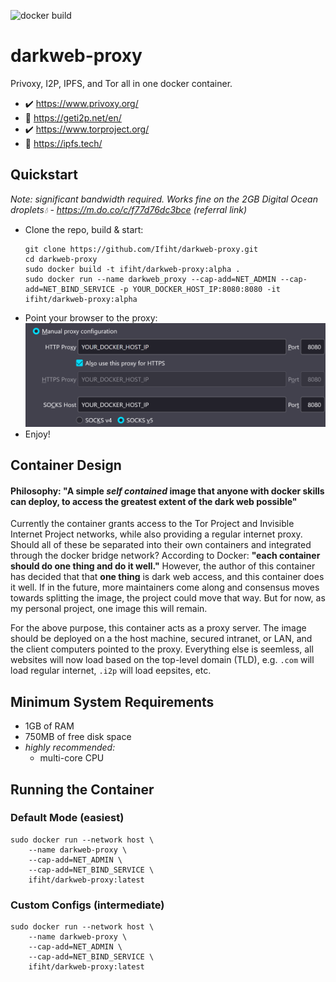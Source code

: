 ![docker build](https://github.com/Ifiht/darkweb-proxy/actions/workflows/docker-image.yml/badge.svg)

# darkweb-proxy
Privoxy, I2P, IPFS, and Tor all in one docker container.
 - :heavy_check_mark: https://www.privoxy.org/
 - :radio_button: https://geti2p.net/en/
 - :heavy_check_mark: https://www.torproject.org/
 - :radio_button: https://ipfs.tech/

## Quickstart
_Note: significant bandwidth required. Works fine on the 2GB Digital Ocean droplets:droplet: - https://m.do.co/c/f77d76dc3bce (referral link)_

- Clone the repo, build & start:
  ```
  git clone https://github.com/Ifiht/darkweb-proxy.git
  cd darkweb-proxy
  sudo docker build -t ifiht/darkweb-proxy:alpha .
  sudo docker run --name darkweb_proxy --cap-add=NET_ADMIN --cap-add=NET_BIND_SERVICE -p YOUR_DOCKER_HOST_IP:8080:8080 -it ifiht/darkweb-proxy:alpha
  ```
- Point your browser to the proxy:
![Firefox Setup](img/firefox_proxy_settings.png?raw=true "Firefox Setup")
- Enjoy!  

## Container Design

#### Philosophy: "A simple _self contained_ image that anyone with docker skills can deploy, to access the greatest extent of the dark web possible"

Currently the container grants access to the Tor Project and Invisible Internet Project networks, while also providing a regular internet proxy. Should all of these be separated into their own containers and integrated through the docker bridge network? According to Docker: **"each container should do one thing and do it well."** However, the author of this container has decided that that **one thing** is dark web access, and this container does it well. If in the future, more maintainers come along and consensus moves towards splitting the image, the project could move that way. But for now, as my personal project, one image this will remain.

For the above purpose, this container acts as a proxy server. The image should be deployed on a the host machine, secured intranet, or LAN, and the client computers pointed to the proxy. Everything else is seemless, all websites will now load based on the top-level domain (TLD), e.g. `.com` will load regular internet, `.i2p` will load eepsites, etc.

## Minimum System Requirements

 - 1GB of RAM
 - 750MB of free disk space
 - _highly recommended:_
   - multi-core CPU

## Running the Container
### Default Mode (easiest)

```
sudo docker run --network host \
    --name darkweb-proxy \
    --cap-add=NET_ADMIN \
    --cap-add=NET_BIND_SERVICE \
    ifiht/darkweb-proxy:latest
```

### Custom Configs (intermediate)

```
sudo docker run --network host \
    --name darkweb-proxy \
    --cap-add=NET_ADMIN \
    --cap-add=NET_BIND_SERVICE \
    ifiht/darkweb-proxy:latest
```
